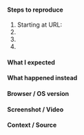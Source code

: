 <!-- Thanks for contributing to Calypso! Pick a clear title ("Editor: add spell check") and proceed. -->

#### Steps to reproduce

1. Starting at URL:
2.
3.
4.

#### What I expected

#### What happened instead

#### Browser / OS version

#### Screenshot / Video

#### Context / Source

<!-- Optional: share your unique context to help us understand your perspective. You can add context tags such as: #journey #anecdote #narrative #context #empathy #perspective #reallife #dogfooding #livesharing #flowsharing #anxiety #anxiety-flow #stresscase #painpoint.

We'd also love to know how you found the bug: #dogfooding, #manual-testing, #automated-testing, or #user-report if applicable.

If requesting a new feature, explain why you'd like to see it added.
-->

<!--
PLEASE NOTE
- These comments won't show up when you submit the issue.
- Everything is optional, but try to add as many details as possible.

Docs & troubleshooting:
https://github.com/Automattic/wp-calypso/blob/HEAD/docs/CONTRIBUTING.md
https://github.com/Automattic/wp-calypso/blob/HEAD/docs/troubleshooting.md

Helpful tips for screenshots:
https://wordpress.com/support/make-a-screenshot/
-->
